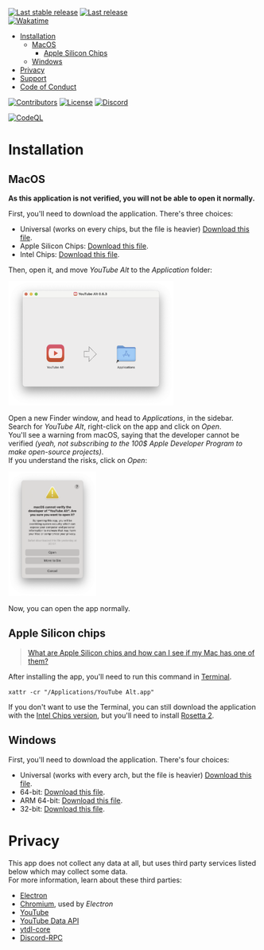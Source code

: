 [![Last stable release](https://img.shields.io/github/v/release/Wixonic/YouTube-Alt?display_name=tag&label=Last%20stable%20release)](https://github.com/Wixonic/YouTube-Alt/releases) [![Last release](https://img.shields.io/github/v/release/Wixonic/YouTube-Alt?display_name=tag&label=Last%20pre-release&include_prereleases)](https://github.com/Wixonic/YouTube-Alt/releases)<br />
[![Wakatime](https://wakatime.com/badge/github/Wixonic/YouTube-Alt.svg?style=flat)](https://wakatime.com/badge/github/Wixonic/YouTube-Alt)

- [Installation](#installation)
  - [MacOS](#macos)
    - [Apple Silicon Chips](#apple-silicon-chips)
  - [Windows](#windows)
- [Privacy](#privacy)
- [Support](https://github.com/Wixonic/YouTube-Alt/blob/Default/.github/SUPPORT.md)
- [Code of Conduct](https://github.com/Wixonic/YouTube-Alt/blob/Default/.github/CODE_OF_CONDUCT.md)

[![Contributors](https://img.shields.io/github/contributors/Wixonic/YouTube-Alt?color=%2308F&label=Contributors)](https://github.com/Wixonic/YouTube-Alt/blob/Default/.github/CONTRIBUTING.md)
[![License](https://img.shields.io/github/license/Wixonic/YouTube-Alt?color=%23555&label=License)](https://github.com/Wixonic/YouTube-Alt/blob/Default/LICENSE)
[![Discord](https://img.shields.io/discord/1020663521530351627?logo=discord&logoColor=94ABFC&label=Discord&color=7289DA)](https://discord.gg/BcXFAVKJZQ)

[![CodeQL](https://github.com/Wixonic/YouTube-Alt/actions/workflows/codeql.yml/badge.svg)](https://github.com/Wixonic/YouTube-Alt/actions/workflows/codeql.yml)

# Installation

## MacOS

**As this application is not verified, you will not be able to open it normally.**

First, you'll need to download the application.
There's three choices:

- Universal (works on every chips, but the file is heavier) [Download this file](https://github.com/Wixonic/YouTube-Alt/releases/latest/download/youtube-alt.mac.universal.dmg).
- Apple Silicon Chips: [Download this file](https://github.com/Wixonic/YouTube-Alt/releases/latest/download/youtube-alt.mac.arm64.dmg).
- Intel Chips: [Download this file](https://github.com/Wixonic/YouTube-Alt/releases/latest/download/youtube-alt.mac.x64.dmg).

Then, open it, and move _YouTube Alt_ to the _Application_ folder:

<a href="https://github.com/Wixonic/YouTube-Alt/tree/Default/README%20Assets/macos-install.png"><img height="250px" alt="macOS Disk Image Menu - Install" src="https://github.com/Wixonic/YouTube-Alt/blob/Default/README%20Assets/macos-install.png" /></a>

Open a new Finder window, and head to _Applications_, in the sidebar.<br />
Search for _YouTube Alt_, right-click on the app and click on _Open_.<br />
You'll see a warning from macOS, saying that the developer cannot be verified _(yeah, not subscribing to the 100$ Apple Developer Program to make open-source projects)_.<br />
If you understand the risks, click on _Open_:

<a href="https://github.com/Wixonic/YouTube-Alt/tree/Default/README%20Assets/macos-verify.png"><img height="250px" alt="macOS Menu - macOS cannot verify the developer" src="https://github.com/Wixonic/YouTube-Alt/blob/Default/README%20Assets/macos-verify.png" /></a>

Now, you can open the app normally.

## Apple Silicon chips

> [What are Apple Silicon chips and how can I see if my Mac has one of them?](https://support.apple.com/HT211814)

After installing the app, you'll need to run this command in [Terminal](https://support.apple.com/guide/terminal/welcome/mac).

```shell
xattr -cr "/Applications/YouTube Alt.app"
```

If you don't want to use the Terminal, you can still download the application with the [Intel Chips version](https://github.com/Wixonic/YouTube-Alt/releases/latest/download/youtube-alt.mac.x64.dmg), but you'll need to install [Rosetta 2](https://support.apple.com/HT211861).

## Windows

First, you'll need to download the application.
There's four choices:

- Universal (works with every arch, but the file is heavier) [Download this file](https://github.com/Wixonic/YouTube-Alt/releases/latest/download/youtube-alt.win.universal.exe).
- 64-bit: [Download this file](https://github.com/Wixonic/YouTube-Alt/releases/latest/download/youtube-alt.win.x64.exe).
- ARM 64-bit: [Download this file](https://github.com/Wixonic/YouTube-Alt/releases/latest/download/youtube-alt.win.arm64.exe).
- 32-bit: [Download this file](https://github.com/Wixonic/YouTube-Alt/releases/latest/download/youtube-alt.win.ia32.exe).

# Privacy

This app does not collect any data at all, but uses third party services listed below which may collect some data.<br />
For more information, learn about these third parties:

- [Electron](https://www.electronjs.org)
- [Chromium](https://www.chromium.org), used by _Electron_
- [YouTube](https://www.youtube.com)
- [YouTube Data API](https://developers.google.com/youtube)
- [ytdl-core](https://github.com/fent/node-ytdl-core)
- [Discord-RPC](https://www.npmjs.com/package/discord-rpc)
